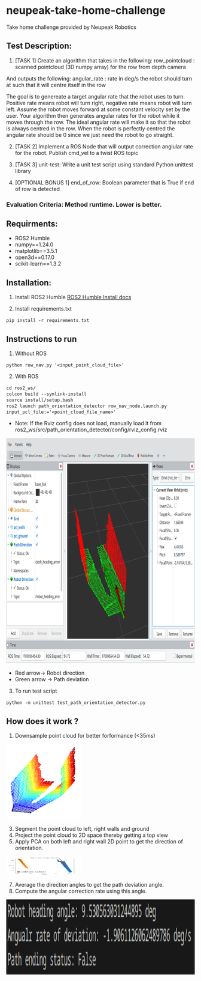 # neupeak-take-home-challenge
Take home challenge provided by Neupeak Robotics

## Test Description:

1. [TASK 1]
Create an algorithm that takes in the following:
    row_pointcloud : scanned pointcloud (3D numpy array) for the row from depth camera

And outputs the following:
    angular_rate : rate in deg/s the robot should turn at such that it will centre itself in the row

The goal is to genereate a target angular rate that the robot uses to turn. Positive rate means robot
will turn right, negative rate means robot will turn left. Assume the robot moves forward at some constant velocity
set by the user. Your algorithm then generates angular rates for the robot while it moves through the row. The ideal angular 
rate will make it so that the robot is always centred in the row. When the robot is perfectly centred the angular rate should be 0
since we just need the robot to go straight.

2. [TASK 2]
Implement a ROS Node that will output correction anglular rate for the robot. Publish cmd_vel to a twist
ROS topic

3. [TASK 3]
unit-test: Write a unit test script using standard Python unittest library

4. [OPTIONAL BONUS 1]
end_of_row: Boolean parameter that is True if end of row is detected

### Evaluation Criteria: Method runtime. Lower is better.

## Requirments:

- ROS2 Humble
- numpy==1.24.0
- matplotlib==3.5.1
- open3d==0.17.0
- scikit-learn==1.3.2

## Installation:
1. Install ROS2 Humble
[ROS2 Humble Install docs](https://docs.ros.org/en/humble/Installation/Ubuntu-Install-Debians.html)

3. Install requirements.txt
```
pip install -r requirements.txt
```

## Instructions to run
1. Without ROS
```
python row_nav.py '<input_point_cloud_file>' 
```
2. With ROS
```
cd ros2_ws/
colcon build --symlink-install
source install/setup.bash
ros2 launch path_orientation_detector row_nav_node.launch.py input_pcl_file:='<point_cloud_file_name>'
```
- Note: If the Rviz config does not load, manually load it from ros2_ws/src/path_orientation_detector/config/rviz_config.rviz

<img src="https://github.com/vaishanth-rmrj/neupeak-take-home-challenge/blob/main/git_extras/rviz_viz.png" alt="Image Alt Text" width="800" height="600" />

- Red arrow-> Robot direction
- Green arrow -> Path deviation

3. To run test script
```
python -m unittest test_path_orientation_detector.py 
```

## How does it work ?
1. Downsample point cloud for better forformance (<35ms)

<img src="https://github.com/vaishanth-rmrj/neupeak-take-home-challenge/blob/main/git_extras/open3d_pcl_viz.png" alt="Image Alt Text" width="200" height="200" />

3. Segment the point cloud to left, right walls and ground
4. Project the point cloud to 2D space thereby getting a top view
5. Apply PCA on both left and right wall 2D point to get the direction of orientation.

<img src="https://github.com/vaishanth-rmrj/neupeak-take-home-challenge/blob/main/git_extras/matplotlib_path_dev_viz.png" alt="Image Alt Text" width="200" height="50" />

7. Average the direction angles to get the path deviation angle.
8. Compute the angular correction rate using this angle.

<img src="https://github.com/vaishanth-rmrj/neupeak-take-home-challenge/blob/main/git_extras/program_output.png" alt="Image Alt Text" width="600" height="200" />
